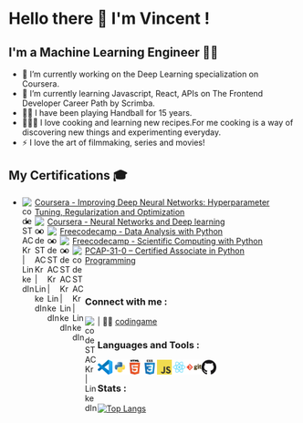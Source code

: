 # Hello there 👋 I'm Vincent !
## I'm a Machine Learning Engineer 👨‍💻

- 🔭 I’m currently working on the Deep Learning specialization on Coursera.
- 🌱 I’m currently learning Javascript, React, APIs on The Frontend Developer Career Path by Scrimba.
- 🤾🏻 I have been playing Handball for 15 years.
- 👨🏻‍🍳 I love cooking and learning new recipes.For me cooking is a way of discovering new things and experimenting everyday. 
- ⚡ I love the art of filmmaking, series and movies!

## My Certifications 🎓

- <img align="left" alt="codeSTACKr | LinkedIn" width="22px" src="https://cdn.jsdelivr.net/npm/simple-icons@v3/icons/coursera.svg" /> [Coursera - 
Improving Deep Neural Networks: Hyperparameter Tuning, Regularization and Optimization][Coursera]
- <img align="left" alt="codeSTACKr | LinkedIn" width="22px" src="https://cdn.jsdelivr.net/npm/simple-icons@v3/icons/coursera.svg" /> [Coursera - Neural Networks and Deep learning][Coursera]
- <img align="left" alt="codeSTACKr | LinkedIn" width="22px" src="https://cdn.jsdelivr.net/npm/simple-icons@v3/icons/freecodecamp.svg" /> [Freecodecamp - Data Analysis with Python][Freecodecamp Data]
- <img align="left" alt="codeSTACKr | LinkedIn" width="22px" src="https://cdn.jsdelivr.net/npm/simple-icons@v3/icons/freecodecamp.svg" /> [Freecodecamp - Scientific Computing with Python][Freecodecamp Python]
- <img align="left" alt="codeSTACKr | LinkedIn" width="22px" src="https://cdn.jsdelivr.net/npm/simple-icons@v3/icons/python.svg" /> [PCAP-31-0 – Certified Associate in Python Programming][PCAP-31-03 Python]
<br>

### Connect with me :
[<img align="left" alt="codeSTACKr | LinkedIn" width="22px" src="https://cdn.jsdelivr.net/npm/simple-icons@v3/icons/linkedin.svg" />][linkedin] | 👨‍💻 [codingame][codingame]

### Languages and Tools :

<img align="left" alt="Visual Studio Code" width="26px" src="https://raw.githubusercontent.com/github/explore/80688e429a7d4ef2fca1e82350fe8e3517d3494d/topics/visual-studio-code/visual-studio-code.png" />
<img align="left" alt="Python" width="26px" src="https://raw.githubusercontent.com/github/explore/80688e429a7d4ef2fca1e82350fe8e3517d3494d/topics/python/python.png" />
<img align="left" alt="HTML5" width="26px" src="https://raw.githubusercontent.com/github/explore/80688e429a7d4ef2fca1e82350fe8e3517d3494d/topics/html/html.png" />
<img align="left" alt="CSS3" width="26px" src="https://raw.githubusercontent.com/github/explore/80688e429a7d4ef2fca1e82350fe8e3517d3494d/topics/css/css.png" />
<img align="left" alt="JavaScript" width="26px" src="https://raw.githubusercontent.com/github/explore/80688e429a7d4ef2fca1e82350fe8e3517d3494d/topics/javascript/javascript.png" />
<img align="left" alt="React" width="26px" src="https://raw.githubusercontent.com/github/explore/80688e429a7d4ef2fca1e82350fe8e3517d3494d/topics/react/react.png" />
<img align="left" alt="Git" width="26px" src="https://raw.githubusercontent.com/github/explore/80688e429a7d4ef2fca1e82350fe8e3517d3494d/topics/git/git.png" />
<img align="left" alt="GitHub" width="26px" src="https://raw.githubusercontent.com/github/explore/78df643247d429f6cc873026c0622819ad797942/topics/github/github.png" />
<br />

### Stats :

[![Top Langs](https://github-readme-stats.vercel.app/api/top-langs/?username=danchaud-vincent)](https://github.com/anuraghazra/github-readme-stats)

[Linkedin]: https://www.linkedin.com/in/vincent-danchaud/
[codingame]: https://www.codingame.com/profile/cc89f98f9ae9f32329ee23e1910f0cb19743464
[Coursera]: https://www.coursera.org/account/accomplishments/verify/PPN693EN7KV8?utm_source=link&utm_medium=certificate&utm_content=cert_image&utm_campaign=sharing_cta&utm_product=course
[Freecodecamp Data]: https://www.freecodecamp.org/certification/fcc1802c57a-1dee-40db-adba-98df02ba3c2d/data-analysis-with-python-v7
[Freecodecamp Python]: https://www.freecodecamp.org/certification/fcc1802c57a-1dee-40db-adba-98df02ba3c2d/scientific-computing-with-python-v7
[PCAP-31-03 Python]: https://www.credly.com/badges/25a8d706-17b1-4ecc-8e3c-033bcd40e469?source=linked_in_profile
